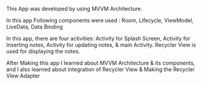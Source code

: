 This App was developed by using MVVM Architecture.

In this app Following components were used :
Room,
Lifecycle,
ViewModel,
LiveData,
Data Binding

In this app, there are four activities:
Activity for Splash Screen,
Activity for Inserting notes,
Activity for updating notes, &
main Activity.
Recycler View is used for displaying the notes.

After Making this app I learned about MVVM Architecture & its components,
and I also learned about integration of Recycler View & Making the Recycler View Adapter




